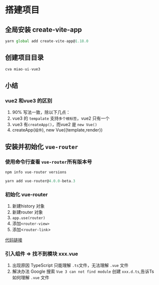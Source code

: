 # 搭建项目
## 全局安装 create-vite-app
```js
yarn global add create-vite-app@1.18.0 
```
## 创建项目目录
```js
cva miao-ui-vue3
```
## 小结
### vue2 和vue3 的区别
1. 90% 写法一致，除以下几点：
2. vue3 的 `tempalate` 支持`多个根标签`，vue2 只有一个
3. vue3 有`createApp()`，而vue2 是 `new Vue()`
4. createApp(`组件`), new Vue({template,render})  

## 安装并初始化 `vue-router`
### 使用命令行查看 `vue-router`所有版本号
```js
npm info vue-router versions
```
```js
yarn add vue-router@4.0.0-beta.3
```
### 初始化 vue-router
1. 新建history 对象
2. 新建router 对象
3. `app.use(router)`
4. 添加`<router-view>`
5. 添加<`router-link`>
   
[代码链接](https://github.com/sherryYYX/miao-ui-vue3/commit/32a89e80665da15a3943e70a7becb6765b5a135a)


### 引入组件 => 找不到模块 xxx.vue
1. 出现原因
  TypeScript 只能理解 `.ts`文件，无法理解 `.vue` 文件
2. 解决办法
  Google 搜索 `Vue 3 can not find module`
  创建 `xxx.d.ts`,告诉Ts 如何理解 `.vue` 文件